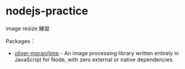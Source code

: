# nodejs-practice
image resize 練習

Packages：
- [oliver-moran/jimp](https://github.com/oliver-moran/jimp) - An image processing library written entirely in JavaScript for Node, with zero external or native dependencies.
